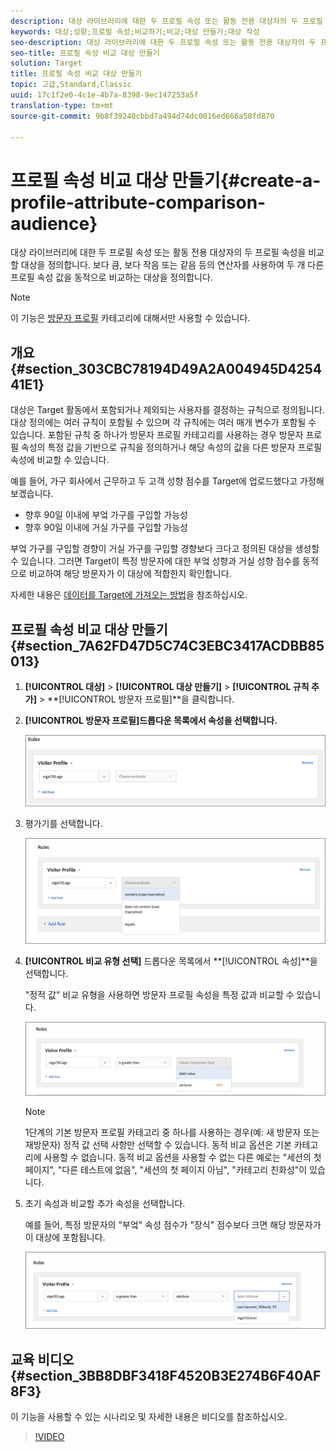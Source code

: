 ```yaml
---
description: 대상 라이브러리에 대한 두 프로필 속성 또는 활동 전용 대상자의 두 프로필 속성을 비교할 대상을 정의합니다. 보다 큼, 보다 작음 또는 같음 등의 연산자를 사용하여 두 개 다른 프로필 속성 값을 동적으로 비교하는 대상을 정의합니다.
keywords: 대상;성향;프로필 속성;비교하기;비교;대상 만들기;대상 작성
seo-description: 대상 라이브러리에 대한 두 프로필 속성 또는 활동 전용 대상자의 두 프로필 속성을 비교할 대상을 정의합니다. 보다 큼, 보다 작음 또는 같음 등의 연산자를 사용하여 두 개 다른 프로필 속성 값을 동적으로 비교하는 대상을 정의합니다.
seo-title: 프로필 속성 비교 대상 만들기
solution: Target
title: 프로필 속성 비교 대상 만들기
topic: 고급,Standard,Classic
uuid: 17c1f2e0-4c1e-4b7a-8398-9ec147253a5f
translation-type: tm+mt
source-git-commit: 9b8f39240cbbd7a494d74dc0016ed666a58fd870

---
```



# 프로필 속성 비교 대상 만들기{#create-a-profile-attribute-comparison-audience}

대상 라이브러리에 대한 두 프로필 속성 또는 활동 전용 대상자의 두 프로필 속성을 비교할 대상을 정의합니다. 보다 큼, 보다 작음 또는 같음 등의 연산자를 사용하여 두 개 다른 프로필 속성 값을 동적으로 비교하는 대상을 정의합니다.

>[!NOTE]
>
>이 기능은 [방문자 프로필](../../c-target/c-audiences/c-target-rules/visitor-profile.md#concept_E972690B9A4C4372A34229FA37EDA38E) 카테고리에 대해서만 사용할 수 있습니다.

## 개요 {#section_303CBC78194D49A2A004945D425441E1}

대상은 Target 활동에서 포함되거나 제외되는 사용자를 결정하는 규칙으로 정의됩니다. 대상 정의에는 여러 규칙이 포함될 수 있으며 각 규칙에는 여러 매개 변수가 포함될 수 있습니다. 포함된 규칙 중 하나가 방문자 프로필 카테고리를 사용하는 경우 방문자 프로필 속성의 특정 값을 기반으로 규칙을 정의하거나 해당 속성의 값을 다른 방문자 프로필 속성에 비교할 수 있습니다.

예를 들어, 가구 회사에서 근무하고 두 고객 성향 점수를 Target에 업로드했다고 가정해 보겠습니다.

* 향후 90일 이내에 부엌 가구를 구입할 가능성
* 향후 90일 이내에 거실 가구를 구입할 가능성

부엌 가구를 구입할 경향이 거실 가구를 구입할 경향보다 크다고 정의된 대상을 생성할 수 있습니다. 그러면 Target이 특정 방문자에 대한 부엌 성향과 거실 성향 점수를 동적으로 비교하여 해당 방문자가 이 대상에 적합한지 확인합니다.

자세한 내용은 [데이터를 Target에 가져오는 방법](../../c-implementing-target/c-considerations-before-you-implement-target/c-methods-to-get-data-into-target/methods-to-get-data-into-target.md#concept_0069C0EFB56C4700BB33F2F35C2B9B17)을 참조하십시오.

## 프로필 속성 비교 대상 만들기 {#section_7A62FD47D5C74C3EBC3417ACDBB85013}

1. **[!UICONTROL 대상]** &gt; **[!UICONTROL 대상 만들기]** &gt; **[!UICONTROL 규칙 추가]** &gt; **[!UICONTROL 방문자 프로필]**을 클릭합니다.
1. **[!UICONTROL 방문자 프로필]드롭다운 목록에서 속성을 선택합니다.**

   ![](assets/propensity_score_1.png)

1. 평가기를 선택합니다.

   ![](assets/propensity_score_2.png)

1. **[!UICONTROL 비교 유형 선택]** 드롭다운 목록에서 **[!UICONTROL 속성]**을 선택합니다.

   &quot;정적 값&quot; 비교 유형을 사용하면 방문자 프로필 속성을 특정 값과 비교할 수 있습니다.

   ![](assets/propensity_score_3.png)

   >[!NOTE]
   >
   >1단계의 기본 방문자 프로필 카테고리 중 하나를 사용하는 경우(예: 새 방문자 또는 재방문자) 정적 값 선택 사항만 선택할 수 있습니다. 동적 비교 옵션은 기본 카테고리에 사용할 수 없습니다. 동적 비교 옵션을 사용할 수 없는 다른 예로는 &quot;세션의 첫 페이지&quot;, &quot;다른 테스트에 없음&quot;, &quot;세션의 첫 페이지 아님&quot;, &quot;카테고리 친화성&quot;이 있습니다.

1. 초기 속성과 비교할 추가 속성을 선택합니다.

   예를 들어, 특정 방문자의 &quot;부엌&quot; 속성 점수가 &quot;장식&quot; 점수보다 크면 해당 방문자가 이 대상에 포함됩니다.

   ![](assets/propensity_score_4.png)

## 교육 비디오 {#section_3BB8DBF3418F4520B3E274B6F40AF8F3}

이 기능을 사용할 수 있는 시나리오 및 자세한 내용은 비디오를 참조하십시오.

>[!VIDEO](https://video.tv.adobe.com/v/23218/)